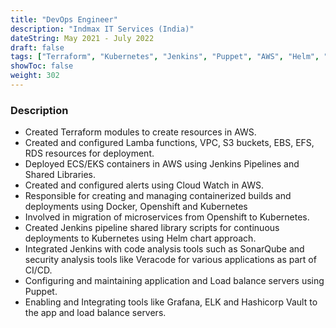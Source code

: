 ```yaml
---
title: "DevOps Engineer"
description: "Indmax IT Services (India)"
dateString: May 2021 - July 2022
draft: false
tags: ["Terraform", "Kubernetes", "Jenkins", "Puppet", "AWS", "Helm", "linux", "Github"]
showToc: false
weight: 302
--- 
```


### Description

- Created Terraform modules to create resources in AWS.
- Created and configured Lamba functions, VPC, S3 buckets, EBS, EFS, RDS resources for deployment.
- Deployed ECS/EKS containers in AWS using Jenkins Pipelines and Shared Libraries.
- Created and configured alerts using Cloud Watch in AWS.
- Responsible for creating and managing containerized builds and deployments using Docker, Openshift and Kubernetes
- Involved in migration of microservices from Openshift to Kubernetes.
- Created Jenkins pipeline shared library scripts for continuous deployments to Kubernetes using Helm chart approach.
- Integrated Jenkins with code analysis tools such as SonarQube and security analysis tools like Veracode for various applications as part of CI/CD.
- Configuring and maintaining application and Load balance servers using Puppet.
- Enabling and Integrating tools like Grafana, ELK and Hashicorp Vault to the app and load balance servers.
